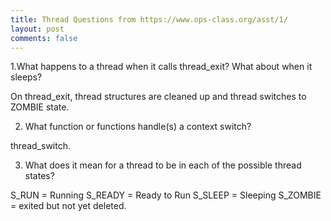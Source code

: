 ```yaml
---
title: Thread Questions from https://www.ops-class.org/asst/1/
layout: post
comments: false
---
```

1.What happens to a thread when it calls thread_exit? What about when it sleeps?

On thread_exit, thread structures are cleaned up and thread switches to ZOMBIE state.

2. What function or functions handle(s) a context switch?

thread_switch.

3. What does it mean for a thread to be in each of the possible thread states?

S_RUN = Running
S_READY = Ready to Run
S_SLEEP = Sleeping
S_ZOMBIE = exited but not yet deleted.
  
